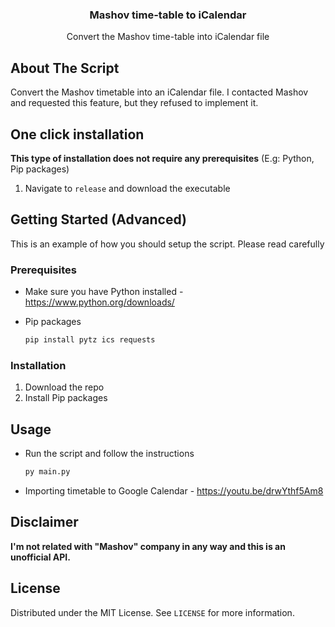 <!-- PROJECT LOGO -->
<div align="center">
  <h3 align="center">Mashov time-table to iCalendar</h3>

  <p align="center">
    Convert the Mashov time-table into iCalendar file
  </p>
</div>

<!-- ABOUT THE SCRIPT -->
## About The Script
Convert the Mashov timetable into an iCalendar file. I contacted Mashov and requested this feature, but they refused to implement it.

## One click installation
<b>This type of installation does not require any prerequisites</b> (E.g: Python, Pip packages)
1. Navigate to `release` and download the executable 

<!-- GETTING STARTED -->

## Getting Started (Advanced)
This is an example of how you should setup the script. Please read carefully

### Prerequisites
* Make sure you have Python installed - https://www.python.org/downloads/

* Pip packages
  ```sh
  pip install pytz ics requests
### Installation

1. Download the repo
2. Install Pip packages

<!-- USAGE EXAMPLES -->

## Usage

* Run the script and follow the instructions
  ```sh
  py main.py
* Importing timetable to Google Calendar - https://youtu.be/drwYthf5Am8

## Disclaimer

<b>I'm not related with "Mashov" company in any way and this is an unofficial API.</b>

<!-- LICENSE -->

## License

Distributed under the MIT License. See `LICENSE` for more information.
